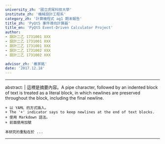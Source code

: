 ```yaml
---
university_zh: '國立虎尾科技大學'
institute_zh: '機械設計工程系'
category_zh: '計算機程式 ag1 期末報告'
title_zh: 'PyQt5 事件導向計算器'
title_en: 'PyQt5 Event-Driven Calculator Project'
author:
- 設計二乙 1731001 XXX
- 設計二乙 1731001 XXX
- 設計二乙 1731001 XXX
- 設計二乙 1731002 XXX
- 設計二乙 1731002 XXX

advisor_zh: '嚴家銘'
date: '2017.12.18'
---
```


---
abstract: |
    這裡是摘要內容。A pipe character, followed by an indented block of text is treated as a literal block, in which newlines are preserved throughout the block, including the final newline.
    
    + 以 YAML 的方式插入。
    + The '+' indicator says to keep newlines at the end of text blocks.
    + 使用 Markdown 語法。
    + 前面使用加號
    
    本研究的重點在於 ...
---


